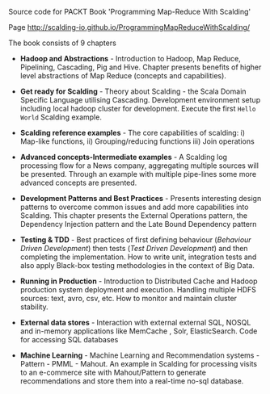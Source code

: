 Source code for PACKT Book 'Programming Map-Reduce With Scalding'

Page http://scalding-io.github.io/ProgrammingMapReduceWithScalding/

The book consists of 9 chapters 

* **Hadoop and Abstractions** - 
Introduction to Hadoop, Map Reduce, Pipelining, Cascading, Pig and Hive.
Chapter presents benefits of higher level abstractions of Map Reduce (concepts and capabilities).

* **Get ready for Scalding** -
Theory about Scalding - the Scala Domain Specific Language utilising Cascading. 
Development environment setup including local hadoop cluster for development.
Execute the first `Hello World` Scalding example.

* **Scalding reference examples** -
The core capabilities of scalding: i) Map-like functions, ii) Grouping/reducing functions iii) Join operations 

* **Advanced concepts-Intermediate examples** -
A Scalding log processing flow for a News company, aggregating multiple sources will be presented. 
Through an example with multiple pipe-lines some more advanced concepts are presented.

* **Development Patterns and Best Practices** -
Presents interesting design patterns to overcome common issues and add more capabilities into Scalding.
This chapter presents the External Operations pattern, the Dependency Injection pattern and the Late Bound Dependency pattern

* **Testing & TDD** -
Best practices of first defining behaviour (_Behaviour Driven Development_) then tests (_Test Driven Development_) and then completing the implementation. How to write unit, integration tests and also apply Black-box testing methodologies in the context of Big Data.

* **Running in Production** -
Introduction to Distributed Cache and Hadoop production system deployment and execution. 
Handling multiple HDFS sources: text, avro, csv, etc. 
How to monitor and maintain cluster stability.

* **External data stores** -
Interaction with external external SQL, NOSQL and in-memory applications like MemCache , Solr, ElasticSearch.
Code for accessing SQL databases 

* **Machine Learning** - 
Machine Learning and Recommendation systems - Pattern - PMML - Mahout.
An example in Scalding for processing visits to an e-commerce site with Mahout/Pattern 
to generate recommendations and store them into a real-time no-sql database.
